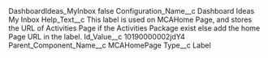<?xml version="1.0" encoding="UTF-8"?>
<CustomMetadata xmlns="http://soap.sforce.com/2006/04/metadata" xmlns:xsi="http://www.w3.org/2001/XMLSchema-instance" xmlns:xsd="http://www.w3.org/2001/XMLSchema">
    <label>DashboardIdeas_MyInbox</label>
    <protected>false</protected>
    <values>
        <field>Configuration_Name__c</field>
        <value xsi:type="xsd:string">Dashboard Ideas My Inbox</value>
    </values>
    <values>
        <field>Help_Text__c</field>
        <value xsi:type="xsd:string">This label is used on MCAHome Page, and stores the URL of Activities Page if the Activities Package exist else add the home Page URL in the label.</value>
    </values>
    <values>
        <field>Id_Value__c</field>
        <value xsi:type="xsd:string">10190000002jdY4</value>
    </values>
    <values>
        <field>Parent_Component_Name__c</field>
        <value xsi:type="xsd:string">MCAHomePage</value>
    </values>
    <values>
        <field>Type__c</field>
        <value xsi:type="xsd:string">Label</value>
    </values>
</CustomMetadata>
